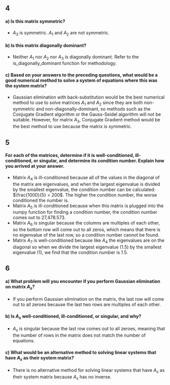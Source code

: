 ## 4
#### a) Is this matrix symmetric?
- $A_3$ is symmetric. $A_1$ and $A_2$ are not symmetric.

#### b) Is this matrix diagonally dominant?
- Neither $A_1$ nor $A_2$ nor $A_3$ is diagonally dominant. Refer to the is_diagonally_dominant function for methodology.

#### c) Based on your answers to the preceding questions, what would be a good numerical method to solve a system of equations where this was the system matrix?
- Gaussian elimination with back-substitution would be the best numerical method to use to solve matrices $A_1$ and $A_2$ since they are both non-symmetric and non-diagonally-dominant, so methods such as the Conjugate Gradient algorithm or the Gauss-Seidel algorithm will not be suitable. However, for matrix $A_3$, Conjugate Gradient method would be the best method to use because the matrix is symmetric.

## 5
#### For each of the matrices, determine if it is well-conditioned, ill-conditioned, or singular, and determine its condition number. Explain how you arrived at your answer.
- Matrix $A_4$ is ill-conditioned because all of the values in the diagonal of the matrix are eigenvalues, and when the largest eigenvalue is divided by the smallest eigenvalue, the condition number can be calculated: $\frac{1000}{5} = 200$. The higher the condition number, the worse conditioned the number is.
- Matrix $A_5$ is ill-conditioned because when this matrix is plugged into the numpy function for finding a condition number, the condition number comes out to 27,478.573.
- Matrix $A_6$ is singular because the columns are multiples of each other, so the bottom row will come out to all zeros, which means that there is no eigenvalue of the last row, so a condition number cannot be found.
- Matrix $A_7$ is well-conditioned because like $A_4$ the eigenvalues are on the diagonal so when we divide the largest eigenvalue (1.5) by the smallest eigenvalue (1), we find that the condition number is 1.5.

## 6
#### a) What problem will you encounter if you perform Gaussian elimination on matrix $A_s$?
- If you perform Gaussian elimination on the matrix, the last row will come out to all zeroes because the last two rows are multiples of each other.
#### b) Is $A_s$ well-conditioned, ill-conditioned, or singular, and why?
- $A_s$ is singular because the last row comes out to all zeroes, meaning that the number of rows in the matrix does not match the number of equations.
#### c) What would be an alternative method to solving linear systems that have $A_s$ as their system matrix?
- There is no alternative method for solving linear systems that have $A_s$ as their system matrix because $A_s$ has no inverse.